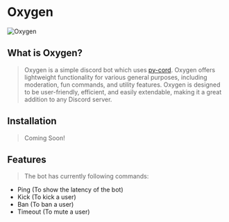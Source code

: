 # Oxygen

![Oxygen](https://imgur.com/a/fYPSnzv)

## What is Oxygen?

> Oxygen is a simple discord bot which uses [py-cord](https://github.com/Pycord-Development/pycord). Oxygen offers lightweight functionality for various general purposes, including moderation, fun commands, and utility features. Oxygen is designed to be user-friendly, efficient, and easily extendable, making it a great addition to any Discord server.

## Installation

> Coming Soon!

## Features

> The bot has currently following commands:

- Ping (To show the latency of the bot)
- Kick (To kick a user)
- Ban (To ban a user)
- Timeout (To mute a user)
